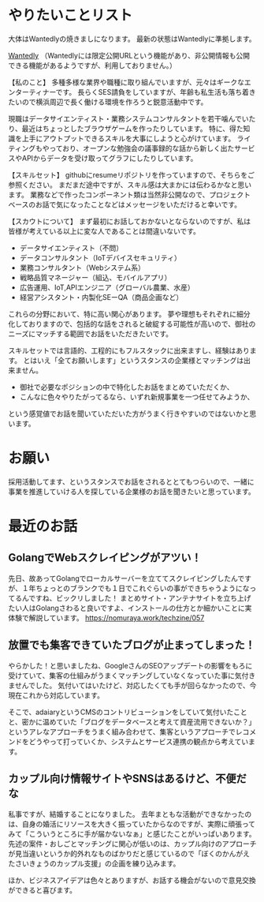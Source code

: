 # やりたいことリスト
大体はWantedlyの焼きましになります。
最新の状態はWantedlyに準拠します。

[Wantedly](https://www.wantedly.com/users/18437113)
（Wantedlyには限定公開URLという機能があり、非公開情報も公開できる機能があるようですが、利用しておりません。）

【私のこと】
多種多様な業界や職種に取り組んでいますが、元々はギークなエンターティナーです。
長らくSES請負をしていますが、年齢も私生活も落ち着きたいので横浜周辺で長く働ける環境を作ろうと鋭意活動中です。

現職はデータサイエンティスト・業務システムコンサルタントを若干噛んでいたり、最近はちょっとしたブラウザゲームを作ったりしています。
特に、得た知識を上手にアウトプットできるスキルを大事にしようと心がけています。
ライティングもやっており、オープンな勉強会の議事録的な話から新しく出たサービスやAPIからデータを受け取ってグラフにしたりしています。

【スキルセット】
githubにresumeリポジトリを作っていますので、そちらをご参照ください。
まだまだ途中ですが、スキル感は大まかには伝わるかなと思います。
業務などで作ったコンポーネント類は当然非公開なので、プロジェクトベースのお話で気になったことなどはメッセージをいただけると幸いです。

【スカウトについて】
まず最初にお話しておかないとならないのですが、私は皆様が考えている以上に変な人であることは間違いないです。

- データサイエンティスト（不問）
- データコンサルタント（IoTデバイスセキュリティ）
- 業務コンサルタント（Webシステム系）
- 戦略品質マネージャー（組込、モバイルアプリ）
- 広告運用、IoT,APIエンジニア（グローバル農業、水産）
- 経営アシスタント・内製化SEーQA（商品企画など）

これらの分野において、特に高い関心があります。
夢や理想もそれぞれに細分化しておりますので、包括的な話をされると破綻する可能性が高いので、御社のニーズにマッチする範囲でお話をいただきたいです。

スキルセットでは言語的、工程的にもフルスタックに出来ますし、経験はあります。
とはいえ「全てお願いします」というスタンスの企業様とマッチングは出来ません。

- 御社で必要なポジションの中で特化したお話をまとめていただくか、
- こんなに色々やりたがってるなら、いずれ新規事業を一つ任せてみようか、

という感覚値でお話を聞いていただいた方がうまく行きやすいのではないかと思います。

# お願い
採用活動してます、というスタンスでお話をされるととてもつらいので、一緒に事業を推進していける人を探している企業様のお話を聞きたいと思っています。

# 最近のお話
## GolangでWebスクレイピングがアツい！
先日、故あってGolangでローカルサーバーを立ててスクレイピングしたんですが、１年ちょっとのブランクでも１日でこれぐらいの事ができちゃうようになってるんですね、ビックリしました！
まとめサイト・アンテナサイトを立ち上げたい人はGolangさわると良いですよ、インストールの仕方とか細かいことに実体験で解説しています。
https://nomuraya.work/techzine/057

## 放置でも集客できていたブログが止まってしまった！
やらかした！と思いましたね、GoogleさんのSEOアップデートの影響をもろに受けていて、集客の仕組みがうまくマッチングしていなくなっていた事に気付きませんでした。
気付いてはいたけど、対応したくても手が回らなかったので、今現在これから対応しています。

そこで、adaiaryというCMSのコントリビューションをしていて気付いたことと、密かに温めていた「ブログをデータベースと考えて資産流用できないか？」というアレなアプローチをうまく組み合わせて、集客というアプローチでレコメンドをどうやって打っていくか、システムとサービス連携の観点から考えています。

## カップル向け情報サイトやSNSはあるけど、不便だな
私事ですが、結婚することになりました。
去年まともな活動ができなかったのは、自身の婚活にリソースを大きく振っていたからなのですが、実際に頑張ってみて「こういうところに手が届かないなぁ」と感じたことがいっぱいあります。
先述の案件・おしごとマッチングに関心が低いのは、カップル向けのアプローチが見当違いというか的外れなものばかりだと感じているので「ぼくのかんがえたさいきょうのカップル支援」の企画を練り込みます。

ほか、ビジネスアイデアは色々とありますが、お話する機会がないので意見交換ができると喜びます。
